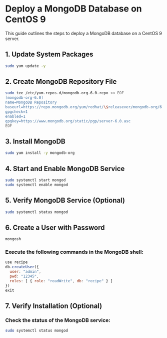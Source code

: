 # Deploy a MongoDB Database on CentOS 9

This guide outlines the steps to deploy a MongoDB database on a CentOS 9 server.

## 1. Update System Packages

```bash
sudo yum update -y
```

## 2. Create MongoDB Repository File

```bash
sudo tee /etc/yum.repos.d/mongodb-org-6.0.repo << EOF
[mongodb-org-6.0]
name=MongoDB Repository
baseurl=https://repo.mongodb.org/yum/redhat/\$releasever/mongodb-org/6.0/x86_64/
gpgcheck=1
enabled=1
gpgkey=https://www.mongodb.org/static/pgp/server-6.0.asc
EOF
```

## 3. Install MongoDB

```bash
sudo yum install -y mongodb-org
```

## 4. Start and Enable MongoDB Service

```bash
sudo systemctl start mongod
sudo systemctl enable mongod
```

## 5. Verify MongoDB Service (Optional)

```bash
sudo systemctl status mongod
```

## 6. Create a User with Password

```bash
mongosh
```

### Execute the following commands in the MongoDB shell:

```javascript
use recipe
db.createUser({
  user: "admin",
  pwd: "12345",
  roles: [ { role: "readWrite", db: "recipe" } ]
})
exit

```

## 7. Verify Installation (Optional)

### Check the status of the MongoDB service:

```bash
sudo systemctl status mongod
```